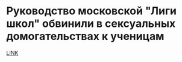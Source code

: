 # Руководство московской "Лиги школ" обвинили в сексуальных домогательствах к ученицам



[LINK](https://varlamov.ru/2200526.html)